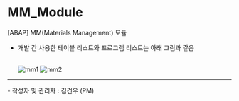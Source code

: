 # MM_Module
[ABAP] MM(Materials Management) 모듈

* 개발 간 사용한 테이블 리스트와 프로그램 리스트는 아래 그림과 같음
  <br>
    <br>

  ![mm1](https://github.com/SYNC-Project-CL5/MM_Module/assets/103831860/be44511a-6008-4947-b9e8-0e91b5faf8ed)
  ![mm2](https://github.com/SYNC-Project-CL5/MM_Module/assets/103831860/92088b85-9ff3-4a24-8017-68dce1bd0bdd)

<hr/>
- 작성자 및 관리자 : 김건우 (PM)
